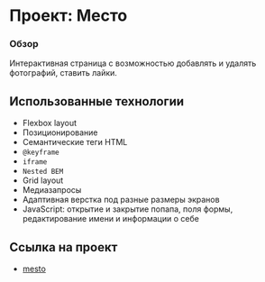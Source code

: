 # Проект: Место

### Обзор
Интерактивная страница с возможностью добавлять и удалять фотографий, ставить лайки. 

## Использованные технологии

* Flexbox layout
* Позиционирование
* Семантические теги HTML
* `@keyframe`
* `iframe`
* `Nested BEM`
* Grid layout
* Медиазапросы
* Адаптивная верстка под разные размеры экранов
* JavaScript: открытие и закрытие попапа, поля формы, редактирование имени и информации о себе

## Ссылка на проект
- [mesto](https://daria-gurova.github.io/mesto)